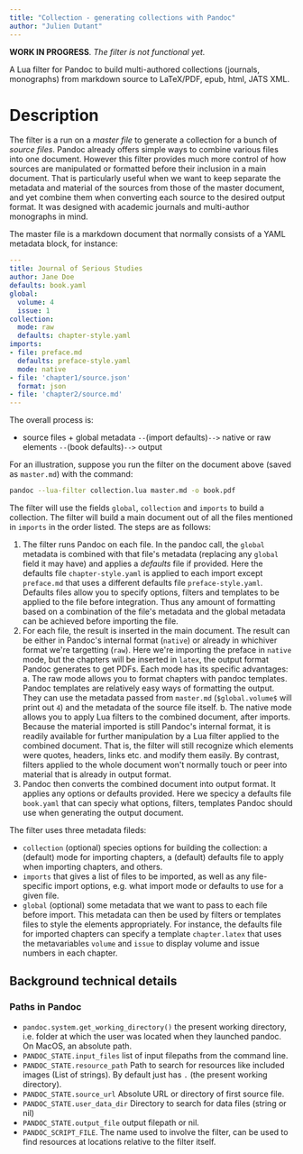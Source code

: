 ```yaml
---
title: "Collection - generating collections with Pandoc"
author: "Julien Dutant"
---
```


**WORK IN PROGRESS**. *The filter is not functional yet.*

A Lua filter for Pandoc to build multi-authored collections
(journals, monographs) from markdown source to LaTeX/PDF, epub, html,
JATS XML.

# Description

The filter is a run on a *master file* to generate a collection for a bunch of *source files*. Pandoc already offers simple ways to combine various files into one document. However this filter provides much more control of how sources are manipulated or formatted before their inclusion in a main document. That is particularly useful when we want to keep separate the metadata and material of the sources from those of the master document, and yet combine them when converting each source to the desired output format. It was designed with academic journals and multi-author monographs in mind. 

The master file is a markdown document that normally consists of a YAML metadata block, for instance:

```yaml
---
title: Journal of Serious Studies 
author: Jane Doe
defaults: book.yaml
global:
  volume: 4
  issue: 1
collection: 
  mode: raw
  defaults: chapter-style.yaml
imports:
- file: preface.md
  defaults: preface-style.yaml
  mode: native
- file: 'chapter1/source.json'
  format: json
- file: 'chapter2/source.md'
---
```

The overall process is:

* source files + global metadata `--`(import defaults)`-->` native or raw elements `--`(book defaults)`-->` output

For an illustration, suppose you run the filter on the document above (saved as `master.md`) with the command:

```bash
pandoc --lua-filter collection.lua master.md -o book.pdf
```

The filter will use the fields `global`, `collection` and `imports` to build a collection. The filter will build a main document out of all the files mentioned in `imports` in the order listed. The steps are as follows:

1. The filter runs Pandoc on each file. In the pandoc call, the `global` metadata is combined with that file's metadata (replacing any `global` field it may have) and applies a *defaults* file if provided. Here the defaults file `chapter-style.yaml` is applied to each import except `preface.md` that uses a different defaults file `preface-style.yaml`. Defaults files allow you to specify options, filters and templates to be applied to the file before integration. Thus any amount of formatting based on a combination of the file's metadata and the global metadata can be achieved before importing the file.
2. For each file, the result is inserted in the main document. The result can be either in Pandoc's internal format (`native`) or already in whichiver format we're targetting (`raw`). Here we're importing the preface in `native` mode, but the chapters will be inserted in `latex`, the output format Pandoc generates to get PDFs. Each mode has its specific advantages:
  a. The raw mode allows you to format chapters with pandoc templates. Pandoc templates are relatively easy ways of formatting the output. They can use the metadata passed from `master.md` (`$global.volume$` will print out `4`) and the metadata of the source file itself. 
  b. The native mode allows you to apply Lua filters to the combined document, after imports. Because the material imported is still Pandoc's internal format, it is readily available for further manipulation by a Lua filter applied to the combined document. That is, the filter will still recognize which elements were quotes, headers, links etc. and modify them easily. By contrast, filters applied to the whole document won't normally touch or peer into material that is already in output format. 
3. Pandoc then converts the combined document into output format. It applies any options or defaults provided. Here we specicy a defaults file `book.yaml` that can speciy what options, filters, templates Pandoc should use when generating the output document. 

The filter uses three metadata fileds: 

* `collection` (optional) species options for building the collection: a (default) mode for importing chapters, a (default) defaults file to apply when importing chapters, and others. 
* `imports` that gives a list of files to be imported, as well as any file-specific import options, e.g. what import mode or defaults to use for a given file.
* `global` (optional) some metadata that we want to pass to each file before import. This metadata can then be used by filters or templates files to style the elements appropriately. For instance, the defaults file for imported chapters can specify a template `chapter.latex` that uses the metavariables `volume` and `issue` to display volume and issue numbers in each chapter. 

## Background technical details

### Paths in Pandoc

* `pandoc.system.get_working_directory()` the present working
  directory, i.e. folder at which the user was located when they
  launched pandoc. On MacOS, an absolute path.
* `PANDOC_STATE.input_files` list of input filepaths from the command
  line.
* `PANDOC_STATE.resource_path` Path to search for resources like included images (List of strings). By default just has `.` (the present working directory).
* `PANDOC_STATE.source_url` Absolute URL or directory of first source file.
* `PANDOC_STATE.user_data_dir` Directory to search for data files (string or nil)
* `PANDOC_STATE.output_file` output filepath or nil. 
* `PANDOC_SCRIPT_FILE`. The name used to involve the filter, can be used
  to find resources at locations relative to the filter itself.

 
